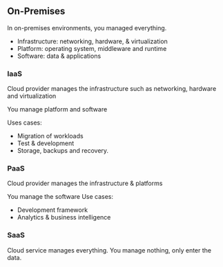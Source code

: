 
## On-Premises

In on-premises environments, you managed everything. 
- Infrastructure: networking, hardware, & virtualization
- Platform: operating system, middleware and runtime
- Software: data & applications

### IaaS

Cloud provider manages the infrastructure such as networking, hardware and virtualization 

You manage platform and software

Uses cases:
- Migration of workloads
- Test & development
- Storage, backups and recovery.

### PaaS

Cloud provider manages the infrastructure & platforms

You manage the software
Use cases:

- Development framework
- Analytics & business intelligence

### SaaS

Cloud service manages everything. You manage nothing, only enter the data.

